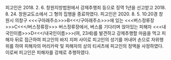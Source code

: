 피고인은 2018. 2. 6. 창원지방법원에서 강제추행죄 등으로 징역 1년을 선고받고 2018. 8. 24. 창원교도소에서 그 형의 집행을 종료하였다.
피고인은 2020. 8. 5. 10:20경 창원시 의창구 <<<구아래주소>>>B<<</구아래주소>>>에 있는 <<<버스정류장>>>C<<</버스정류장>>> 버스정류장에서, 버스를 기다리며 앉아있는 피해자 <<<내국인이름>>>D<<</내국인이름>>>(여, 23세)를 발견하고 강제추행할 마음을 먹고 피해자 뒤로 접근하여 피고인의 바지 지퍼 사이로 피고인의 성기를 꺼내어 손으로 자위행위를 하여 피해자의 머리카락 및 피해자의 상의 티셔츠에 피고인의 정액을 사정하였다.
이로써 피고인은 피해자를 강제로 추행하였다.